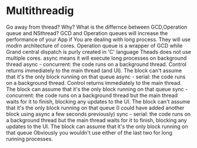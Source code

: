 # Multithreadig
Go away from thread?
Why?
What is the differnce between GCD,Operation queue and NSthread?
GCD and Operation queues will increase the performance of your App if You are dealing with long process.
They will use modrn architecture of cores.
Operation queue is a wrapper of GCD while Grand central dispatch is purly created in 'C' language
Theads does not use multiple cores.
async means it will execute long processes on background thread
async - concurrent: the code runs on a background thread. Control returns immediately to the main thread (and UI). The block can't assume that it's the only block running on that queue
async - serial: the code runs on a background thread. Control returns immediately to the main thread. The block can assume that it's the only block running on that queue
sync - concurrent: the code runs on a background thread but the main thread waits for it to finish, blocking any updates to the UI. The block can't assume that it's the only block running on that queue (I could have added another block using async a few seconds previously)
sync - serial: the code runs on a background thread but the main thread waits for it to finish, blocking any updates to the UI. The block can assume that it's the only block running on that queue
Obviously you wouldn't use either of the last two for long running processes.
